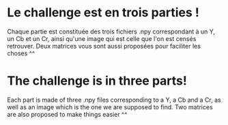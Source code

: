 # Le challenge est en trois parties !

Chaque partie est constituée des trois fichiers .npy correspondant à un Y, un Cb et un Cr, ainsi qu'une image qui est celle que l'on est censés retrouver.
Deux matrices vous sont aussi proposées pour faciliter les choses ^^

# The challenge is in three parts!

Each part is made of three .npy files corresponding to a Y, a Cb and a Cr, as well as an image which is the one we are supposed to find.
Two matrices are also proposed to make things easier ^^

